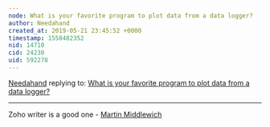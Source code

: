 ```yaml
---
node: What is your favorite program to plot data from a data logger? 
author: Needahand
created_at: 2019-05-21 23:45:52 +0000
timestamp: 1558482352
nid: 14710
cid: 24230
uid: 592278
---
```




[Needahand](../profile/Needahand) replying to: [What is your favorite program to plot data from a data logger? ](../notes/gretchengehrke/08-02-2017/what-is-your-favorite-program-to-plot-data-from-a-data-logger)

----
 Zoho writer is a good one - [Martin Middlewich](http://www.drainunblockings.uk/middlewich.html)